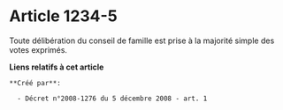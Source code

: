 # Article 1234-5

Toute délibération du conseil de famille est prise à la majorité simple des votes exprimés.

**Liens relatifs à cet article**

	**Créé par**:

	  - Décret n°2008-1276 du 5 décembre 2008 - art. 1
